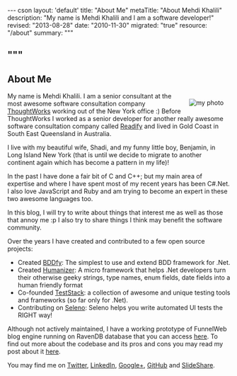 --- cson
layout: 'default'
title: "About Me"
metaTitle: "About Mehdi Khalili"
description: "My name is Mehdi Khalili and I am a software developer!"
revised: "2013-08-28"
date: "2010-11-30"
migrated: "true"
resource: "/about"
summary: """

"""
---

<h2>About Me</h2>
<div style="float:right;padding:15px"><img src="/get/me-small.png" alt="my photo" /></div>

My name is Mehdi Khalili. I am a senior consultant at the most awesome software consultation company [ThoughtWorks](/joining-thoughtworks) working out of the New York office :) Before ThoughtWorks I worked as a senior developer for another really awesome software consultation company called [Readify](http://www.readify.net/) and lived in Gold Coast in South East Queensland in Australia.

I live with my beautiful wife, Shadi, and my funny little boy, Benjamin, in Long Island New York (that is until we decide to migrate to another continent again which has become a pattern in my life)!

In the past I have done a fair bit of C and C++; but my main area of expertise and where I have spent most of my recent years has been C#.Net. I also love JavaScript and Ruby and am trying to become an expert in these two awesome languages too.

In this blog, I will try to write about things that interest me as well as those that annoy me :p I also try to share things I think may benefit the software community. 

Over the years I have created and contributed to a few open source projects:

 - Created [BDDfy](https://github.com/TestStack/TestStack.BDDfy): The simplest to use and extend BDD framework for .Net.
 - Created [Humanizer](http://github.com/MehdiK/Humanizer): A micro framework that helps .Net developers turn their otherwise geeky strings, type names, enum fields, date fields into a human friendly format
 - Co-founded [TestStack](http://teststack.net/): a collection of awesome and unique testing tools and frameworks (so far only for .Net).
 - Contributing on [Seleno](https://github.com/TestStack/TestStack.Seleno): Seleno helps you write automated UI tests the RIGHT way!

Although not actively maintained, I have a working prototype of FunnelWeb blog engine running on RavenDB database that you can access [here](http://code.google.com/r/armkhalili-funnelweb-on-ravendb/). To find out more about the codebase and its pros and cons you may read my post about it [here](/funnelweb-on-ravendb).

You may find me on [Twitter](http://twitter.com/MehdiKhalili), [LinkedIn](http://au.linkedin.com/in/mehdikhalili), <a href="https://plus.google.com/u/0/104176322355312275912?rel=me" rel="me" title="Google+">Google+</a>, [GitHub](https://github.com/MehdiK) and [SlideShare](http://www.slideshare.net/MehdiKhalili).

